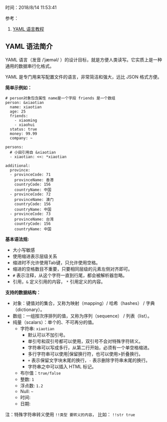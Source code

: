 时间：2018/8/14 11:53:41 

参考：

1. [YAML 语言教程](http://www.ruanyifeng.com/blog/2016/07/yaml.html) 


## YAML 语法简介

YAML 语言（发音 /ˈjæməl/ ）的设计目标，就是方便人类读写。它实质上是一种通用的数据串行化格式。

YAML 是专门用来写配置文件的语言，非常简洁和强大，远比 JSON 格式方便。

**简单示例如：**

	# person对象包含属性 name是一个字段 friends 是一个数组
	person: &xiaotian
	  name: xiaotian
	  age: 25
	  friends:
	    - xiaoming
	    - xiaohui
	  status: true
	  money: 99.99
	  company: ~
	
	persons:
	  # 小田引用自 &xiaotian
	  - xiaotian: <<: *xiaotian
	
	additional:
	  province:
	  - provinceCode: 71
	    provinceName: 香港
	    countryCode: 156
	    countryName: 中国
	  - provinceCode: 72
	    provinceName: 澳门
	    countryCode: 156
	    countryName: 中国
	  - provinceCode: 73
	    provinceName: 台湾
	    countryCode: 156
	    countryName: 中国

**基本语法规:**

* 大小写敏感
* 使用缩进表示层级关系
* 缩进时不允许使用Tab键，只允许使用空格。
* 缩进的空格数目不重要，只要相同层级的元素左侧对齐即可。
* `#` 表示注释，从这个字符一直到行尾，都会被解析器忽略。
* 引用，`&` 定义引用的内容， `*` 引用定义的内容。

**支持的数据结构：**

* 对象：键值对的集合，又称为映射（mapping）/ 哈希（hashes） / 字典（dictionary）。
* 数组：一组按次序排列的值，又称为序列（sequence） / 列表（list）。
* 纯量（scalars）：单个的、不可再分的值。
	* 字符串: `xiaotian`
		* 默认可以不加引号。
		* 单引号和双引号都可以使用，双引号不会对特殊字符转义。
		* 字符串可以写成多行，从第二行开始，必须有一个单空格缩进。
		* 多行字符串可以使用|保留换行符，也可以使用>折叠换行。
		* `+` 表示保留文字块末尾的换行，`-` 表示删除字符串末尾的换行。
		* 字符串之中可以插入 HTML 标记。
	* 布尔值：`true/false`
	* 整数: `1`
	* 浮点数: `1.2`
	* Null: `~`
	* 时间: 
	* 日期:

注：特殊字符串转义使用 `!!类型 要转义的内容`， 比如： `!!str true`